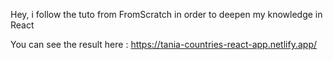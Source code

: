 Hey, i follow the tuto from FromScratch in order to deepen my knowledge in React


You can see the result here :
https://tania-countries-react-app.netlify.app/
